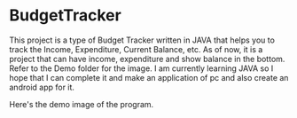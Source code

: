 # BudgetTracker
This project is a type of Budget Tracker written in JAVA that helps you to track the Income, Expenditure, Current Balance, etc. As of now, it is a project that can have income, expenditure and show balance in the bottom. Refer to the Demo folder for the image.
I am currently learning JAVA so I hope that I can complete it and make an application of pc and also create an android app for it.

Here's the demo image of the program.
